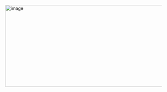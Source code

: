 <img width="890" height="264" alt="image" src="https://github.com/user-attachments/assets/c3b62d47-0f43-4c75-a540-6d2749b09dd7" />
